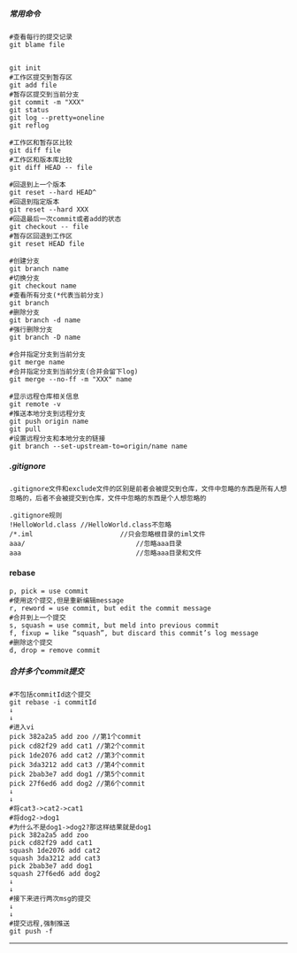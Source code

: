 ##### 常用命令

```shell
#查看每行的提交记录
git blame file


git init
#工作区提交到暂存区
git add file
#暂存区提交到当前分支
git commit -m "XXX"
git status
git log --pretty=oneline
git reflog

#工作区和暂存区比较
git diff file
#工作区和版本库比较
git diff HEAD -- file

#回退到上一个版本
git reset --hard HEAD^
#回退到指定版本
git reset --hard XXX
#回退最后一次commit或者add的状态
git checkout -- file
#暂存区回退到工作区
git reset HEAD file

#创建分支
git branch name
#切换分支
git checkout name
#查看所有分支(*代表当前分支)
git branch
#删除分支
git branch -d name
#强行删除分支
git branch -D name

#合并指定分支到当前分支
git merge name
#合并指定分支到当前分支(合并会留下log)
git merge --no-ff -m "XXX" name

#显示远程仓库相关信息
git remote -v
#推送本地分支到远程分支
git push origin name
git pull
#设置远程分支和本地分支的链接
git branch --set-upstream-to=origin/name name
```

##### .gitignore

    .gitignore文件和exclude文件的区别是前者会被提交到仓库，文件中忽略的东西是所有人想忽略的，后者不会被提交到仓库，文件中忽略的东西是个人想忽略的
    
    .gitignore规则
    !HelloWorld.class //HelloWorld.class不忽略
    /*.iml 						//只会忽略根目录的iml文件
    aaa/ 							//忽略aaa目录
    aaa 							//忽略aaa目录和文件

#### rebase

```shell
p, pick = use commit
#使用这个提交,但是重新编辑message
r, reword = use commit, but edit the commit message
#合并到上一个提交
s, squash = use commit, but meld into previous commit
f, fixup = like “squash”, but discard this commit’s log message
#删除这个提交
d, drop = remove commit
```

##### 合并多个commit提交

```shell
#不包括commitId这个提交
git rebase -i commitId
↓
↓
#进入vi
pick 382a2a5 add zoo //第1个commit
pick cd82f29 add cat1 //第2个commit
pick 1de2076 add cat2 //第3个commit
pick 3da3212 add cat3 //第4个commit
pick 2bab3e7 add dog1 //第5个commit
pick 27f6ed6 add dog2 //第6个commit
↓
↓
#将cat3->cat2->cat1
#将dog2->dog1
#为什么不是dog1->dog2?那这样结果就是dog1
pick 382a2a5 add zoo
pick cd82f29 add cat1
squash 1de2076 add cat2
squash 3da3212 add cat3
pick 2bab3e7 add dog1
squash 27f6ed6 add dog2
↓
↓
#接下来进行两次msg的提交
↓
↓
#提交远程,强制推送
git push -f
```

****



